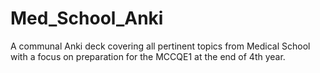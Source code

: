 # Med_School_Anki
A communal Anki deck covering all pertinent topics from Medical School with a focus on preparation for the MCCQE1 at the end of 4th year.
